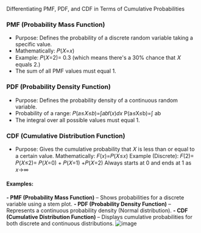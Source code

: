 Differentiating PMF, PDF, and CDF in Terms of Cumulative Probabilities

### PMF (Probability Mass Function)
- Purpose: Defines the probability of a discrete random variable taking a specific value.
- Mathematically: 𝑃(𝑋=𝑥)
- Example: 𝑃(𝑋=2)= 0.3 (which means there's a 30% chance that 
𝑋 equals 2.)
- The sum of all PMF values must equal 1.

### PDF (Probability Density Function)
- Purpose: Defines the probability density of a continuous random variable.
- Probability of a range: 𝑃(𝑎≤𝑋≤𝑏)=∫𝑎𝑏𝑓(𝑥)𝑑𝑥
P(a≤X≤b)=∫ ab
- The integral over all possible values must equal 1.
### CDF (Cumulative Distribution Function)
- Purpose: Gives the cumulative probability that 𝑋 is less than or equal to a certain value.
Mathematically: 𝐹(𝑥)=𝑃(𝑋≤𝑥)
Example (Discrete): 𝐹(2)= 𝑃(𝑋≤2)= 𝑃(𝑋=0) + 𝑃(𝑋=1)  +𝑃(𝑋=2)
Always starts at 0 and ends at 1 as 𝑥→∞

#### Examples:
**- PMF (Probability Mass Function)** – Shows probabilities for a discrete variable using a stem plot.
**- PDF (Probability Density Function)** – Represents a continuous probability density (Normal distribution).
**- CDF (Cumulative Distribution Function)** – Displays cumulative probabilities for both discrete and continuous distributions.
![image](https://github.com/user-attachments/assets/a101d8b4-86c9-48aa-8477-28d6a9d3a0e8)
